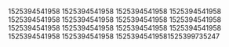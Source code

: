 1525394541958
1525394541958
1525394541958
1525394541958
1525394541958
1525394541958
1525394541958
1525394541958
1525394541958
1525394541958
1525394541958
1525394541958
1525394541958
1525394541958
15253945419581525399735247